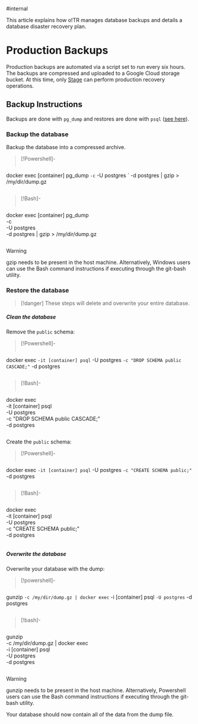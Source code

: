 #internal 

This article explains how o!TR manages database backups and details a database disaster recovery plan.

# Production Backups

Production backups are automated via a script set to run every six hours. The backups are compressed and uploaded to a Google Cloud storage bucket. At this time, only [Stage](https://osu.ppy.sh/users/8191845) can perform production recovery operations.

## Backup Instructions

Backups are done with `pg_dump` and restores are done with `psql` ([see here](https://www.postgresql.org/docs/current/backup-dump.html#BACKUP-DUMP)).

### Backup the database

Backup the database into a compressed archive.

> [!Powershell]-
>```
docker exec [container] pg_dump `
-c `
-U postgres `
-d postgres | gzip > /my/dir/dump.gz
> ```

> [!Bash]-
> ```
docker exec [container] pg_dump \
-c \
-U postgres \
-d postgres | gzip > /my/dir/dump.gz
> ```

> [!warning]
> gzip needs to be present in the host machine. Alternatively, Windows users can use the Bash command instructions if executing through the git-bash utility.

### Restore the database

> [!danger] 
> These steps will delete and overwrite your entire database.

##### Clean the database

Remove the `public` schema:

> [!Powershell]-
> ```
docker exec `
-it [container] psql `
-U postgres `
-c "DROP SCHEMA public CASCADE;" `
-d postgres
> ```

> [!Bash]-
> ```
docker exec \
-it [container] psql \
-U postgres \
-c "DROP SCHEMA public CASCADE;" \
-d postgres
>```


Create the `public` schema:

> [!Powershell]-
> ```
docker exec `
-it [container] psql `
-U postgres `
-c "CREATE SCHEMA public;" `
-d postgres
> ```

> [!Bash]-
> ```
docker exec \
-it [container] psql \
-U postgres \
-c "CREATE SCHEMA public;" \
-d postgres
> ```

##### Overwrite the database 

Overwrite your database with the dump:

> [!powershell]-
>```
 gunzip `
-c /my/dir/dump.gz | docker exec `
-i [container] psql `
-U postgres `
-d postgres
>```

> [!bash]-
> ```
gunzip \
-c /my/dir/dump.gz | docker exec \
-i [container] psql \
-U postgres \
-d postgres
>```

> [!warning]
> gunzip needs to be present in the host machine. Alternatively, Powershell users can use the Bash command instructions if executing through the git-bash utility.

Your database should now contain all of the data from the dump file.
